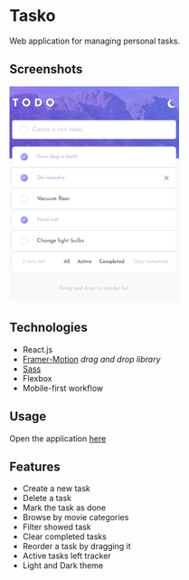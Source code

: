 # Tasko

Web application for managing personal tasks.

## Screenshots

<img src="./src/assets/images/screenshot.jpg" width='300'>

## Technologies

- React.js
- [Framer-Motion](https://www.framer.com/motion/) _drag and drop library_
- [Sass](https://sass-lang.com/)
- Flexbox
- Mobile-first workflow

## Usage

Open the application [here](https://vasilemidrigan.github.io/tasko/)

## Features

- Create a new task
- Delete a task
- Mark the task as done
- Browse by movie categories
- Filter showed task
- Clear completed tasks
- Reorder a task by dragging it
- Active tasks left tracker
- Light and Dark theme
